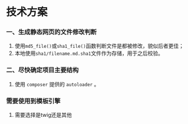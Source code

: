 # 技术方案

### 一、生成静态网页的文件修改判断

1. 使用`md5_file()`或`sha1_file()`函数判断文件是都被修改，貌似后者更佳；
2. 本地使用`sha1/filename.md.sha1`文件作为存储，用于之后校验。

### 二、尽快确定项目主要结构

1. 使用 `composer` 提供的 `autoloader` 。

### 需要使用到模板引擎

1. 需要选择是twig还是其他
